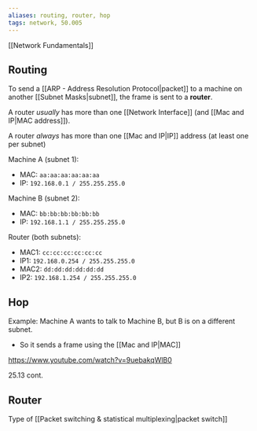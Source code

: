 ```yaml
---
aliases: routing, router, hop
tags: network, 50.005
---
```

[[Network Fundamentals]]

## Routing
To send a [[ARP - Address Resolution Protocol|packet]] to a machine on another [[Subnet Masks|subnet]], the frame is sent to a **router**.

A router *usually* has more than one [[Network Interface]] (and [[Mac and IP|MAC address]]).

A router *always* has more than one [[Mac and IP|IP]] address (at least one per subnet)

Machine A (subnet 1):
- MAC: `aa:aa:aa:aa:aa:aa`
- IP: `192.168.0.1 / 255.255.255.0`

Machine B (subnet 2):
- MAC: `bb:bb:bb:bb:bb:bb`  
- IP: `192.168.1.1 / 255.255.255.0`

Router (both subnets):
- MAC1: `cc:cc:cc:cc:cc:cc`  
- IP1: `192.168.0.254 / 255.255.255.0` 
- MAC2: `dd:dd:dd:dd:dd:dd`  
- IP2: `192.168.1.254 / 255.255.255.0`

## Hop
Example: Machine A wants to talk to Machine B, but B is on a different subnet.
- So it sends a frame using the [[Mac and IP|MAC]]

https://www.youtube.com/watch?v=9uebakqWlB0

25.13 cont.

## Router
Type of [[Packet switching & statistical multiplexing|packet switch]]
